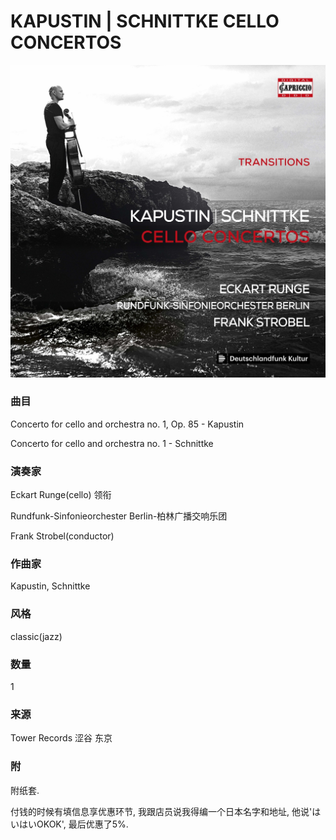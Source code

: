 # KAPUSTIN | SCHNITTKE CELLO CONCERTOS
![_](https://github.com/zhuiyy/My-Discs/blob/main/KAPUSTIN%20%EF%81%BC%20SCHNITTKE%20CELLO%20CONCERTOS/cover.jpg)
### 曲目
Concerto for cello and orchestra no. 1, Op. 85 - Kapustin

Concerto for cello and orchestra no. 1 - Schnittke
### 演奏家
Eckart Runge(cello) 领衔

Rundfunk-Sinfonieorchester Berlin-柏林广播交响乐团

Frank Strobel(conductor) 
### 作曲家
Kapustin, Schnittke
### 风格
classic(jazz)
### 数量
1
### 来源
Tower Records 涩谷 东京
### 附
附纸套.

付钱的时候有填信息享优惠环节, 我跟店员说我得编一个日本名字和地址, 他说'はいはいOKOK', 最后优惠了5%.
